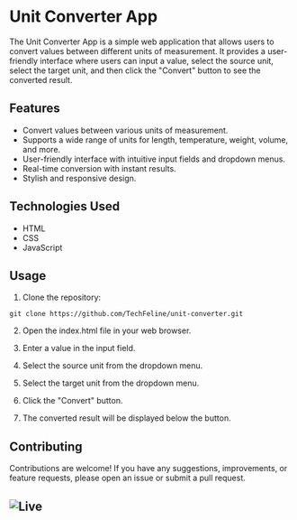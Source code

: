 # Unit Converter App

The Unit Converter App is a simple web application that allows users to convert values between different units of measurement. It provides a user-friendly interface where users can input a value, select the source unit, select the target unit, and then click the "Convert" button to see the converted result.

## Features

- Convert values between various units of measurement.
- Supports a wide range of units for length, temperature, weight, volume, and more.
- User-friendly interface with intuitive input fields and dropdown menus.
- Real-time conversion with instant results.
- Stylish and responsive design.

## Technologies Used

- HTML
- CSS
- JavaScript

## Usage

1. Clone the repository:

  ```git clone https://github.com/TechFeline/unit-converter.git```

2. Open the index.html file in your web browser.

3. Enter a value in the input field.

4. Select the source unit from the dropdown menu.

5. Select the target unit from the dropdown menu.

6. Click the "Convert" button.

7. The converted result will be displayed below the button.

## Contributing

Contributions are welcome! If you have any suggestions, improvements, or feature requests, please open an issue or submit a pull request.

## ![Live](https://Swapnil-2503.github.io/unit-converter)
